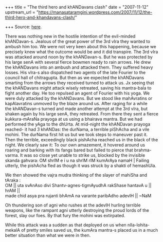 +++
title = "The third hero and khANDavans clash"
date = "2007-11-12"
upstream_url = "https://manasataramgini.wordpress.com/2007/11/12/the-third-hero-and-khandavans-clash/"

+++
Source: [here](https://manasataramgini.wordpress.com/2007/11/12/the-third-hero-and-khandavans-clash/).

There was nothing new in the hostile intention of the evil-minded
khANDavan-s. Jealous of the great power of the 3rd vIra they wanted to
ambush him too. We were not very keen about this happening, because we
precisely knew what the outcome would be and it did transpire. The 3rd
vIra was attacked around noon by the khANDavan-s. But he was protected
by his large senA with several fierce bowmen ready to rain arrows. He
drew the khANDavans into an ambush and attacked them. They suffered
heavy losses. His vIra-s also dispatched two agents of the late Fourier
to the council hall of chitragupta. But then as we expected the
khANDavans smarting from the arrows they received turned to attack us.
Jx seeing that the khANDavans might attack wisely retreated, saving his
mantra-bala to fight another day. He too repulsed an agent of Fourier
with his yoga. We were duly attacked by the khANDavans. But we stood
like mahAvratins or kapAlavratins unmoved by the blaze around us. After
raging for a while  
the khANDavan-s turned and made another attempt at the 3rd vIra, but
shaken again by his large senA, they retreated. From there they sent a
fierce kukkura-mAraNa prayoga at us using a bhairava mantra. But we had
performed the yAga to the dhUrta. At mid-night the khANDavan prayoga
reached- it had 3 khANDas: the durNama, a terrible piShAcha and a vile
mohini. The durNama first hit us but we took steps to maneuver past it.
Then the terrible, exceedingly black pishAcha reached us in the black of
the night. We clearly saw it: To our own amazement, it hovered around us
roaring and barking with its fangs bared but failed to pierce that
brahma-varma. It was so close yet unable to strike us, blocked by the
invisible skanda gahvara: OM shrIM e i u na shrIM rIM kumArAya namaH \|
Failing utterly, the pishAcha fled as though it was struck by a shakti
of hemashUla.

We then showed the vajra mudra thinking of the slayer of mahiSha and
tAraka :  
OM \|\| uta svAnAso divi Shantv-agnes-tigmAyudhA rakShase hantavA u \|\|
hrAM \|\|  
made chid asya pra rujanti bhAmA na varante paribAdho adevIH \|\| \~NaM

Oh thundering son of agni who rushes at the adevIH hurling terrible
weapons, like the rampant agni utterly destroying the proud lords of the
forest, slay our foes. By that fury the mohini was extirpated.

While this attack was a sudden as that deployed on us when
nIla-lohita-mekalA of pretty smiles saved us, the kumAra mantra-s placed
us in a much better situation than what we were in then.

